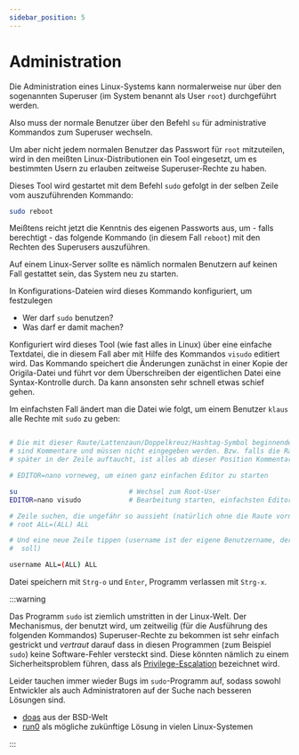 ```yaml
---
sidebar_position: 5
---
```


# Administration

Die Administration eines Linux-Systems kann normalerweise nur über den sogenannten
Superuser (im System benannt als User `root`) durchgeführt werden.

Also muss der normale Benutzer über den Befehl `su` für administrative Kommandos
zum Superuser wechseln.

Um aber nicht jedem normalen Benutzer das Passwort für `root` mitzuteilen, wird
in den meißten Linux-Distributionen ein Tool eingesetzt, um es bestimmten Usern zu
erlauben zeitweise Superuser-Rechte zu haben.

Dieses Tool wird gestartet mit dem Befehl `sudo` gefolgt in der selben Zeile vom
auszuführenden Kommando:

```sh
sudo reboot
```

Meißtens reicht jetzt die Kenntnis des eigenen Passworts aus, um - falls berechtigt - das
folgende Kommando (in diesem Fall `reboot`) mit den Rechten des Superusers auszuführen.

Auf einem Linux-Server sollte es nämlich normalen Benutzern auf keinen Fall gestattet
sein, das System neu zu starten.

In Konfigurations-Dateien wird dieses Kommando konfiguriert, um festzulegen

- Wer darf `sudo` benutzen?
- Was darf er damit machen?

Konfiguriert wird dieses Tool (wie fast alles in Linux) über eine einfache Textdatei,
die in diesem Fall aber mit Hilfe des Kommandos `visudo` editiert wird. Das Kommando
speichert die Änderungen zunächst in einer Kopie der Origila-Datei und führt vor dem
Überschreiben der eigentlichen Datei eine Syntax-Kontrolle durch. Da kann ansonsten sehr
schnell etwas schief gehen.

Im einfachsten Fall ändert man die Datei wie folgt, um einem Benutzer `klaus` alle
Rechte mit `sudo` zu geben:

```sh

# Die mit dieser Raute/Lattenzaun/Doppelkreuz/Hashtag-Symbol beginnenden Zeilen
# sind Kommentare und müssen nicht eingegeben werden. Bzw. falls die Raute
# später in der Zeile auftaucht, ist alles ab dieser Position Kommentar

# EDITOR=nano vorneweg, um einen ganz einfachen Editor zu starten

su                            # Wechsel zum Root-User
EDITOR=nano visudo            # Bearbeitung starten, einfachsten Editor nano wählen

# Zeile suchen, die ungefähr so aussieht (natürlich ohne die Raute vorne):
# root ALL=(ALL) ALL

# Und eine neue Zeile tippen (username ist der eigene Benutzername, der die Rechte bekommen
#  soll)

username ALL=(ALL) ALL

```

Datei speichern mit `Strg-o` und `Enter`, Programm verlassen mit `Strg-x`.

:::warning

Das Programm `sudo` ist ziemlich umstritten in der Linux-Welt. Der Mechanismus, der benutzt
wird, um zeitweilig (für die Ausführung des folgenden Kommandos) Superuser-Rechte zu bekommen
ist sehr einfach gestrickt und *vertraut* darauf dass in diesen Programmen (zum Beispiel
`sudo`) keine Software-Fehler versteckt sind. Diese könnten nämlich zu einem 
Sicherheitsproblem führen, dass als [Privilege-Escalation](https://en.wikipedia.org/wiki/Privilege_escalation) bezeichnet wird.

Leider tauchen immer wieder Bugs im `sudo`-Programm auf, sodass sowohl Entwickler als auch
Administratoren auf der Suche nach besseren Lösungen sind.

- [doas](https://github.com/Duncaen/OpenDoas) aus der BSD-Welt
- [run0](https://www.freedesktop.org/software/systemd/man/devel/run0.html) als mögliche zukünftige Lösung in vielen Linux-Systemen

:::